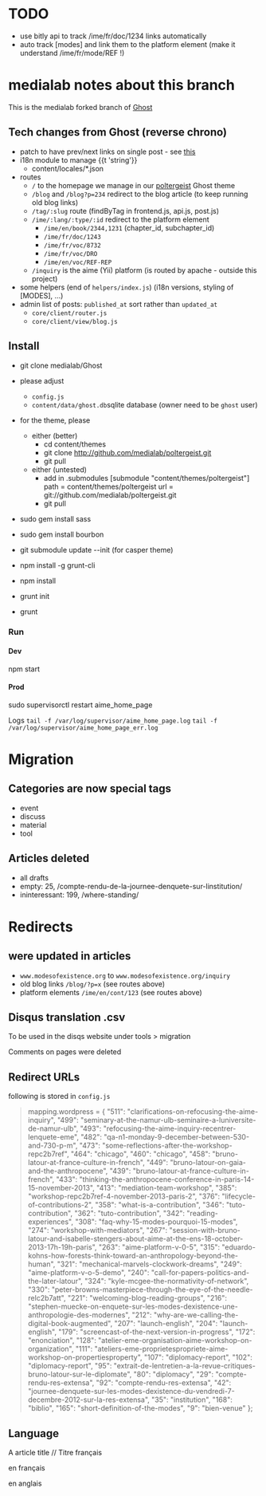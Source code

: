 # TODO
- use bitly api to track /ime/fr/doc/1234 links automatically
- auto track [modes] and link them to the platform element (make it understand /ime/fr/mode/REF !)

# medialab notes about this branch

This is the medialab forked branch of [Ghost](https://github.com/TryGhost/Ghost)

## Tech changes from Ghost (reverse chrono)

- patch to have prev/next links on single post - see [this](https://github.com/cobbspur/Ghost/commit/e38a6c02273b16ef44f0d77a61cd49ad6a7c89af#comments)
- i18n module to manage {{t 'string'}}
  - content/locales/*.json
- routes
  - `/` to the homepage we manage in our [poltergeist](https://github.com/medialab/poltergeist) Ghost theme
  - `/blog` and `/blog?p=234` redirect to the blog article (to keep running old blog links)
  - `/tag/:slug` route (findByTag in frontend.js, api.js, post.js)
  - `/ime/:lang/:type/:id` redirect to the platform element
    - `/ime/en/book/2344,1231` (chapter_id, subchapter_id)
    - `/ime/fr/doc/1243`
    - `/ime/fr/voc/8732`
    - `/ime/fr/voc/DRO`
    - `/ime/en/voc/REF-REP`
  - `/inquiry` is the aime (Yii) platform (is routed by apache - outside this project)  
- some helpers (end of `helpers/index.js`) (i18n versions, styling of [MODES], ...)
- admin list of posts: `published_at` sort rather than `updated_at`
  - `core/client/router.js`
  - `core/client/view/blog.js`

## Install

- git clone medialab/Ghost

- please adjust
  - `config.js`
  - `content/data/ghost.db`sqlite database (owner need to be `ghost` user)

- for the theme, please
  - either (better)
    - cd content/themes
    - git clone http://github.com/medialab/poltergeist.git
    - git pull
  - either (untested)
    - add in .submodules
      [submodule "content/themes/poltergeist"]
        path = content/themes/poltergeist
        url = git://github.com/medialab/poltergeist.git
    - git pull

- sudo gem install sass
- sudo gem install bourbon

- git submodule update --init (for casper theme)
- npm install -g grunt-cli
- npm install
- grunt init
- grunt

### Run
#### Dev

  npm start

#### Prod

  sudo supervisorctl restart aime_home_page

Logs
  `tail -f /var/log/supervisor/aime_home_page.log`
  `tail -f /var/log/supervisor/aime_home_page_err.log`

# Migration
## Categories are now special tags
- event
- discuss
- material
- tool

## Articles deleted
- all drafts
- empty: 25, /compte-rendu-de-la-journee-denquete-sur-linstitution/
- ininteressant: 199, /where-standing/

# Redirects
## were updated in articles
- `www.modesofexistence.org` to `www.modesofexistence.org/inquiry`
- old blog links `/blog/?p=x` (see routes above)
- platform elements `/ime/en/cont/123` (see routes above)

## Disqus translation .csv
To be used in the disqs website under tools > migration

Comments on pages were deleted

## Redirect URLs
following is stored in `config.js`
    
> mapping.wordpress = {
    "511":  "clarifications-on-refocusing-the-aime-inquiry",
    "499":  "seminary-at-the-namur-ulb-seminaire-a-luniversite-de-namur-ulb",
    "493":  "refocusing-the-aime-inquiry-recentrer-lenquete-eme",
    "482":  "qa-n1-monday-9-december-between-530-and-730-p-m",
    "473":  "some-reflections-after-the-workshop-repc2b7ref",
    "464":  "chicago",
    "460":  "chicago",
    "458":  "bruno-latour-at-france-culture-in-french",
    "449":  "bruno-latour-on-gaia-and-the-anthropocene",
    "439":  "bruno-latour-at-france-culture-in-french",
    "433":  "thinking-the-anthropocene-conference-in-paris-14-15-november-2013",
    "413":  "mediation-team-workshop",
    "385":  "workshop-repc2b7ref-4-november-2013-paris-2",
    "376":  "lifecycle-of-contributions-2",
    "358":  "what-is-a-contribution",
    "346":  "tuto-contribution",
    "362":  "tuto-contribution",
    "342":  "reading-experiences",
    "308":  "faq-why-15-modes-pourquoi-15-modes",
    "274":  "workshop-with-mediators",
    "267":  "session-with-bruno-latour-and-isabelle-stengers-about-aime-at-the-ens-18-october-2013-17h-19h-paris",
    "263":  "aime-platform-v-0-5",
    "315":  "eduardo-kohns-how-forests-think-toward-an-anthropology-beyond-the-human",
    "321":  "mechanical-marvels-clockwork-dreams",
    "249":  "aime-platform-v-o-5-demo",
    "240":  "call-for-papers-politics-and-the-later-latour",
    "324":  "kyle-mcgee-the-normativity-of-network",
    "330":  "peter-browns-masterpiece-through-the-eye-of-the-needle-relc2b7att",
    "221":  "welcoming-blog-reading-groups",
    "216":  "stephen-muecke-on-enquete-sur-les-modes-dexistence-une-anthropologie-des-modernes",
    "212":  "why-are-we-calling-the-digital-book-augmented",
    "207":  "launch-english",
    "204":  "launch-english",
    "179":  "screencast-of-the-next-version-in-progress",
    "172":  "enonciation",
    "128":  "atelier-eme-organisation-aime-workshop-on-organization",
    "111":  "ateliers-eme-proprietespropriete-aime-workshop-on-propertiesproperty",
    "107":  "diplomacy-report",
    "102":  "diplomacy-report",
    "95": "extrait-de-lentretien-a-la-revue-critiques-bruno-latour-sur-le-diplomate",
    "80": "diplomacy",
    "29": "compte-rendu-res-extensa",
    "92": "compte-rendu-res-extensa",
    "42": "journee-denquete-sur-les-modes-dexistence-du-vendredi-7-decembre-2012-sur-la-res-extensa",
    "35": "institution",
    "168":  "biblio",
    "165":  "short-definition-of-the-modes",
    "9":  "bien-venue"
};

## Language
A article title // Titre français
<!-- fr -->
en français
<!-- en -->
en anglais

